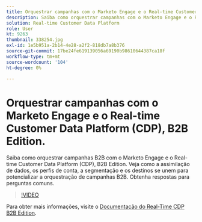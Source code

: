 ```yaml
---
title: Orquestrar campanhas com o Marketo Engage e o Real-time Customer Data Platform, B2B Edition
description: Saiba como orquestrar campanhas com o Marketo Engage e o Real-time Customer Data Platform (CDP), B2B Edition.
solution: Real-time Customer Data Platform
role: User
kt: 9263
thumbnail: 338254.jpg
exl-id: 1e5b951a-2b14-4e28-a2f2-818db7a8b376
source-git-commit: 17be24fe619139056a69190b98610644387ca18f
workflow-type: tm+mt
source-wordcount: '104'
ht-degree: 0%

---
```


# Orquestrar campanhas com o Marketo Engage e o Real-time Customer Data Platform (CDP), B2B Edition.

Saiba como orquestrar campanhas B2B com o Marketo Engage e o Real-time Customer Data Platform (CDP), B2B Edition. Veja como a assimilação de dados, os perfis de conta, a segmentação e os destinos se unem para potencializar a orquestração de campanhas B2B. Obtenha respostas para perguntas comuns.

>[!VIDEO](https://video.tv.adobe.com/v/338254?quality=12&learn=on)

Para obter mais informações, visite o [Documentação do Real-Time CDP B2B Edition](https://experienceleague.adobe.com/docs/experience-platform/rtcdp/b2b-overview.html).

